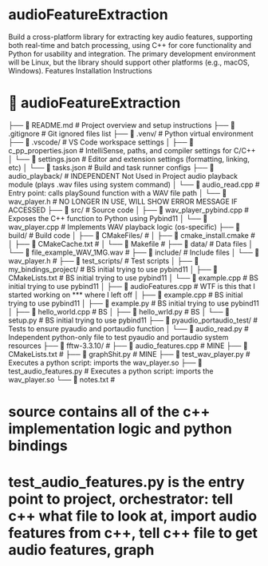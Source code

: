 # audioFeatureExtraction
[comment]: #Objective
Build a cross-platform library for extracting key audio features, supporting both real-time and batch processing, using C++ for core functionality and Python for usability and integration. The primary development environment will be Linux, but the library should support other platforms (e.g., macOS, Windows).
Features
Installation Instructions

# 📁 audioFeatureExtraction
├── 📄 README.md                    # Project overview and setup instructions
├── 📄 .gitignore                   # Git ignored files list
├── 📁 .venv/                       # Python virtual environment
├── 📁 .vscode/                     # VS Code workspace settings
│   ├── 📄 c_pp_properties.json     # IntelliSense, paths, and compiler settings for C/C++
│   └── 📄 settings.json            # Editor and extension settings (formatting, linking, etc)
│   └── 📄 tasks.json               # Build and task runner configs
├── 📁 audio_playback/              # INDEPENDENT Not Used in Project audio playback module (plays .wav files using system command)
│   └── 📄 audio_read.cpp           # Entry point: calls playSound function with a WAV file path
│   └── 📄 wav_player.h             # NO LONGER IN USE, WILL SHOW ERROR MESSAGE IF ACCESSED
├── 📁 src/                         # Source code
│   ├── 📄 wav_player_pybind.cpp    # Exposes the C++ function to Python using Pybind11
│   └── 📄 wav_player.cpp           # Implements WAV playback logic (os-specific)
├── 📁 build/                       # Build code
│   ├── 📁 CMakeFiles/              # 
│   ├── 📄 cmake_install.cmake      # 
│   ├── 📄 CMakeCache.txt           #
│   └── 📄 Makefile                 # 
├── 📁 data/                        # Data files
│   └── 📄 file_example_WAV_1MG.wav # 
├── 📁 include/                     # Include files
│   └── 📄 wav_player.h             # 
├── 📁 test_scripts/                # Test scripts
│   ├── 📁 my_bindings_project/     # BS initial trying to use pybind11
│       ├── 📄 CMakeLists.txt       # BS initial trying to use pybind11
│       └── 📄 example.cpp          # BS initial trying to use pybind11
│   ├── 📄 audioFeatures.cpp        # WTF is this that I started working on *** where I left off
│   ├── 📄 example.cpp              # BS initial trying to use pybind11
│   ├── 📄 example.py               # BS initial trying to use pybind11
│   ├── 📄 hello_world.cpp          # BS 
│   ├── 📄 hello_wrld.py            # BS
│   └── 📄 setup.py                 # BS initial trying to use pybind11
├── 📁 pyaudio_portaudio_test/      # Tests to ensure pyaudio and portaudio function
│   └── 📄 audio_read.py            # Independent python-only file to test pyaudio and portaudio system resources
├── 📁 fftw-3.3.10/                 # 
├── 📄 audio_features.cpp           # MINE
├── 📄 CMakeLists.txt               # 
├── 📄 graphShit.py                 # MINE
├── 📄 test_wav_player.py           # Executes a python script: imports the wav_player.so
├── 📄 test_audio_features.py       # Executes a python script: imports the wav_player.so
└── 📄 notes.txt                    # 

# source contains all of the c++ implementation logic and python bindings
# test_audio_features.py is the entry point to project, orchestrator: tell c++ what file to look at, import audio features from c++, tell c++ file to get audio features, graph
